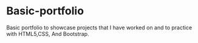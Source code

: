 # Basic-portfolio

Basic portfolio to showcase projects that I have worked on and to practice with HTML5,CSS, And Bootstrap.
